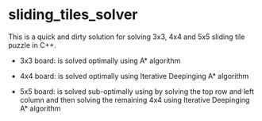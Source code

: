 # sliding_tiles_solver
This is a quick and dirty solution for solving 3x3, 4x4 and 5x5 sliding tile puzzle in C++.

* 3x3 board: is solved optimally using A* algorithm

* 4x4 board: is solved optimally using Iterative Deepinging A* algorithm

* 5x5 board: is solved sub-optimally using by solving the top row and left column and then solving the remaining 4x4 using Iterative Deepinging A* algorithm

